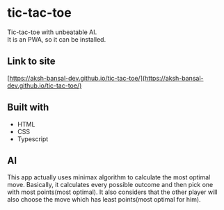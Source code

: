# tic-tac-toe

Tic-tac-toe with unbeatable AI.   
It is an PWA, so it can be installed.

## Link to site
[https://aksh-bansal-dev.github.io/tic-tac-toe/](https://aksh-bansal-dev.github.io/tic-tac-toe/)

## Built with
- HTML
- CSS
- Typescript

## AI
This app actually uses minimax algorithm to calculate the most optimal move. Basically, it calculates every possible outcome and then pick one with most points(most optimal).
It also considers that the other player will also choose the move which has least points(most optimal for him).

